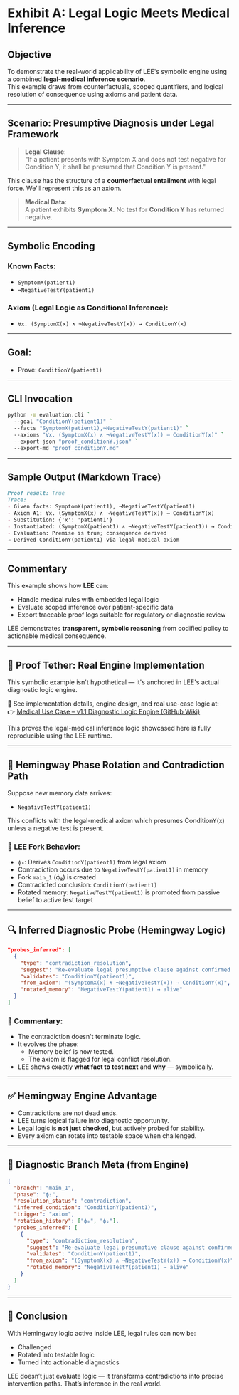 # Exhibit A: Legal Logic Meets Medical Inference

## Objective

To demonstrate the real-world applicability of LEE's symbolic engine using a combined **legal-medical inference scenario**.  
This example draws from counterfactuals, scoped quantifiers, and logical resolution of consequence using axioms and patient data.

---

## Scenario: Presumptive Diagnosis under Legal Framework

> **Legal Clause**:  
> "If a patient presents with Symptom X and does not test negative for Condition Y, it shall be presumed that Condition Y is present."

This clause has the structure of a **counterfactual entailment** with legal force. We'll represent this as an axiom.

> **Medical Data**:  
> A patient exhibits **Symptom X**. No test for **Condition Y** has returned negative.

---

## Symbolic Encoding

### Known Facts:
- `SymptomX(patient1)`
- `¬NegativeTestY(patient1)`

### Axiom (Legal Logic as Conditional Inference):
- `∀x. (SymptomX(x) ∧ ¬NegativeTestY(x)) → ConditionY(x)`

---

## Goal:
- Prove: `ConditionY(patient1)`

---

## CLI Invocation

```bash
python -m evaluation.cli `
  --goal "ConditionY(patient1)" `
  --facts "SymptomX(patient1),¬NegativeTestY(patient1)" `
  --axioms "∀x. (SymptomX(x) ∧ ¬NegativeTestY(x)) → ConditionY(x)" `
  --export-json "proof_conditionY.json" `
  --export-md "proof_conditionY.md"
```

---

## Sample Output (Markdown Trace)

```markdown
Proof result: True
Trace:
- Given facts: SymptomX(patient1), ¬NegativeTestY(patient1)
- Axiom A1: ∀x. (SymptomX(x) ∧ ¬NegativeTestY(x)) → ConditionY(x)
- Substitution: {'x': 'patient1'}
- Instantiated: (SymptomX(patient1) ∧ ¬NegativeTestY(patient1)) → ConditionY(patient1)
- Evaluation: Premise is true; consequence derived
→ Derived ConditionY(patient1) via legal-medical axiom
```

---

## Commentary

This example shows how **LEE** can:
- Handle medical rules with embedded legal logic
- Evaluate scoped inference over patient-specific data
- Export traceable proof logs suitable for regulatory or diagnostic review

LEE demonstrates **transparent, symbolic reasoning** from codified policy to actionable medical consequence.


---

## 🔗 Proof Tether: Real Engine Implementation

This symbolic example isn't hypothetical — it's anchored in LEE's actual diagnostic logic engine.

🧠 See implementation details, engine design, and real use-case logic at:  
👉 [Medical Use Case – v1.1 Diagnostic Logic Engine (GitHub Wiki)](https://github.com/KILGORETROUT111/logic-evaluation-engine/wiki/Medical-Use-Case-%E2%80%93-v1.1-Diagnostic-Logic-Engine)

This proves the legal-medical inference logic showcased here is fully reproducible using the LEE runtime.


---

## 🔁 Hemingway Phase Rotation and Contradiction Path

Suppose new memory data arrives:
- `NegativeTestY(patient1)`

This conflicts with the legal-medical axiom which presumes ConditionY(x) unless a negative test is present.

### 🧠 LEE Fork Behavior:
- `ϕ₀`: Derives `ConditionY(patient1)` from legal axiom
- Contradiction occurs due to `NegativeTestY(patient1)` in memory
- Fork `main_1` (ϕ₂) is created
- Contradicted conclusion: `ConditionY(patient1)`
- Rotated memory: `NegativeTestY(patient1)` is promoted from passive belief to active test target

---

## 🔍 Inferred Diagnostic Probe (Hemingway Logic)

```json
"probes_inferred": [
  {
    "type": "contradiction_resolution",
    "suggest": "Re-evaluate legal presumptive clause against confirmed NegativeTestY(patient1)",
    "validates": "ConditionY(patient1)",
    "from_axiom": "(SymptomX(x) ∧ ¬NegativeTestY(x)) → ConditionY(x)",
    "rotated_memory": "NegativeTestY(patient1) → alive"
  }
]
```

### 🧠 Commentary:
- The contradiction doesn't terminate logic.
- It evolves the phase:
  - Memory belief is now tested.
  - The axiom is flagged for legal conflict resolution.
- LEE shows exactly **what fact to test next** and **why** — symbolically.

---

## ✅ Hemingway Engine Advantage

- Contradictions are not dead ends.
- LEE turns logical failure into diagnostic opportunity.
- Legal logic is **not just checked**, but actively probed for stability.
- Every axiom can rotate into testable space when challenged.

---

## 📁 Diagnostic Branch Meta (from Engine)

```json
{
  "branch": "main_1",
  "phase": "ϕ₂",
  "resolution_status": "contradiction",
  "inferred_condition": "ConditionY(patient1)",
  "trigger": "axiom",
  "rotation_history": ["ϕ₀", "ϕ₂"],
  "probes_inferred": [
    {
      "type": "contradiction_resolution",
      "suggest": "Re-evaluate legal presumptive clause against confirmed NegativeTestY(patient1)",
      "validates": "ConditionY(patient1)",
      "from_axiom": "(SymptomX(x) ∧ ¬NegativeTestY(x)) → ConditionY(x)",
      "rotated_memory": "NegativeTestY(patient1) → alive"
    }
  ]
}
```

---

## 🧩 Conclusion

With Hemingway logic active inside LEE, legal rules can now be:
- Challenged
- Rotated into testable logic
- Turned into actionable diagnostics

LEE doesn’t just evaluate logic — it transforms contradictions into precise intervention paths. That’s inference in the real world.

